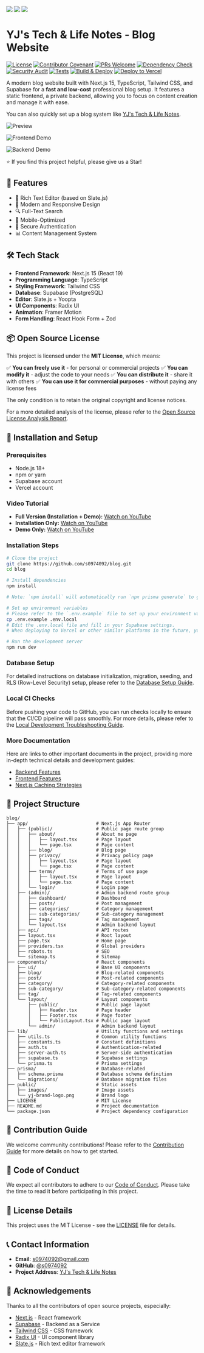 [<img src="https://img.shields.io/badge/English-blue" />](./README.md) [<img src="https://img.shields.io/badge/繁體中文-blue" />](./README.zh-TW.md) [<img src="https://img.shields.io/badge/简体中文-blue" />](./README.zh-CN.md)

# YJ's Tech & Life Notes - Blog Website

[![License](https://img.shields.io/badge/License-MIT-green.svg)](LICENSE)
[![Contributor Covenant](https://img.shields.io/badge/Contributor%20Covenant-2.1-4baaaa.svg)](CODE_OF_CONDUCT.md)
[![PRs Welcome](https://img.shields.io/badge/PRs-welcome-brightgreen.svg?style=flat-square)](CONTRIBUTING.md)
[![Dependency Check](https://github.com/s0974092/blog/actions/workflows/dependency-check.yml/badge.svg)](https://github.com/s0974092/blog/actions/workflows/dependency-check.yml)
[![Security Audit](https://github.com/s0974092/blog/actions/workflows/security.yml/badge.svg)](https://github.com/s0974092/blog/actions/workflows/security.yml)
[![Tests](https://github.com/s0974092/blog/actions/workflows/tests.yml/badge.svg)](https://github.com/s0974092/blog/actions/workflows/tests.yml)
[![Build & Deploy](https://github.com/s0974092/blog/actions/workflows/ci.yml/badge.svg)](https://github.com/s0974092/blog/actions/workflows/ci.yml)
[![Deploy to Vercel](https://img.shields.io/badge/deploy%20to-Vercel-black.svg)](https://yj-jason-blog.vercel.app)

A modern blog website built with Next.js 15, TypeScript, Tailwind CSS, and Supabase for a **fast and low-cost** professional blog setup. It features a static frontend, a private backend, allowing you to focus on content creation and manage it with ease.

You can also quickly set up a blog system like [YJ's Tech & Life Notes](https://yj-jason-blog.vercel.app).

![Preview](blog_screenshot.png)

![Frontend Demo](frontend_demo.gif)

![Backend Demo](backend_demo.gif)

⭐ If you find this project helpful, please give us a Star!

## 🚀 Features

- 📝 Rich Text Editor (based on Slate.js)
- 🎨 Modern and Responsive Design
- 🔍 Full-Text Search
- 📱 Mobile-Optimized
- 🔐 Secure Authentication
- 📊 Content Management System

## 🛠️ Tech Stack

- **Frontend Framework**: Next.js 15 (React 19)
- **Programming Language**: TypeScript
- **Styling Framework**: Tailwind CSS
- **Database**: Supabase (PostgreSQL)
- **Editor**: Slate.js + Yoopta
- **UI Components**: Radix UI
- **Animation**: Framer Motion
- **Form Handling**: React Hook Form + Zod

## 📦 Open Source License

This project is licensed under the **MIT License**, which means:

✅ **You can freely use it** - for personal or commercial projects
✅ **You can modify it** - adjust the code to your needs
✅ **You can distribute it** - share it with others
✅ **You can use it for commercial purposes** - without paying any license fees

The only condition is to retain the original copyright and license notices.

For a more detailed analysis of the license, please refer to the [Open Source License Analysis Report](docs/license_analysis.md).


## 🔧 Installation and Setup

### Prerequisites

- Node.js 18+
- npm or yarn
- Supabase account
- Vercel account

### Video Tutorial

- **Full Version (Installation + Demo):** [Watch on YouTube](https://youtu.be/LcXvZeHSSYU)
- **Installation Only:** [Watch on YouTube](https://youtu.be/-YZrcpwPyiw)
- **Demo Only:** [Watch on YouTube](https://youtu.be/KfCgdcI2RrU)

### Installation Steps

```bash
# Clone the project
git clone https://github.com/s0974092/blog.git
cd blog

# Install dependencies
npm install

# Note: `npm install` will automatically run `npx prisma generate` to generate the Prisma Client. If you manually modify the `prisma/schema.prisma` file, remember to run `npx prisma generate` to update the Client.

# Set up environment variables
# Please refer to the `.env.example` file to set up your environment variables. Copy this file to `.env.local` and fill in your settings.
cp .env.example .env.local
# Edit the .env.local file and fill in your Supabase settings.
# When deploying to Vercel or other similar platforms in the future, you will need to enter the corresponding environment variables and values.

# Run the development server
npm run dev
```

### Database Setup

For detailed instructions on database initialization, migration, seeding, and RLS (Row-Level Security) setup, please refer to the [Database Setup Guide](docs/database-setup-guide.md).

### Local CI Checks

Before pushing your code to GitHub, you can run checks locally to ensure that the CI/CD pipeline will pass smoothly. For more details, please refer to the [Local Development Troubleshooting Guide](docs/local-dev-troubleshooting.md).

### More Documentation

Here are links to other important documents in the project, providing more in-depth technical details and development guides:

*   [Backend Features](docs/backend-features.md)
*   [Frontend Features](docs/frontend-features.md)
*   [Next.js Caching Strategies](docs/nextjs-caching-strategies.md)

## 📁 Project Structure

```
blog/
├── app/                         # Next.js App Router
│   ├── (public)/                # Public page route group
│   │   ├── about/               # About me page
│   │   │   ├── layout.tsx       # Page layout
│   │   │   └── page.tsx         # Page content
│   │   ├── blog/                # Blog page
│   │   ├── privacy/             # Privacy policy page
│   │   │   ├── layout.tsx       # Page layout
│   │   │   └── page.tsx         # Page content
│   │   ├── terms/               # Terms of use page
│   │   │   ├── layout.tsx       # Page layout
│   │   │   └── page.tsx         # Page content
│   │   └── login/               # Login page
│   ├── (admin)/                 # Admin backend route group
│   │   ├── dashboard/           # Dashboard
│   │   ├── posts/               # Post management
│   │   ├── categories/          # Category management
│   │   ├── sub-categories/      # Sub-category management
│   │   ├── tags/                # Tag management
│   │   └── layout.tsx           # Admin backend layout
│   ├── api/                     # API routes
│   ├── layout.tsx               # Root layout
│   ├── page.tsx                 # Home page
│   ├── providers.tsx            # Global providers
│   ├── robots.ts                # SEO
│   └── sitemap.ts               # Sitemap
├── components/                  # React components
│   ├── ui/                      # Base UI components
│   ├── blog/                    # Blog-related components
│   ├── post/                    # Post-related components
│   ├── category/                # Category-related components
│   ├── sub-category/            # Sub-category-related components
│   ├── tag/                     # Tag-related components
│   └── layout/                  # Layout components
│       ├── public/              # Public page layout
│       │   ├── Header.tsx       # Page header
│       │   ├── Footer.tsx       # Page footer
│       │   └── PublicLayout.tsx # Public page layout
│       └── admin/               # Admin backend layout
├── lib/                         # Utility functions and settings
│   ├── utils.ts                 # Common utility functions
│   ├── constants.ts             # Constant definitions
│   ├── auth.ts                  # Authentication-related
│   ├── server-auth.ts           # Server-side authentication
│   ├── supabase.ts              # Supabase settings
│   └── prisma.ts                # Prisma settings
├── prisma/                      # Database-related
│   ├── schema.prisma            # Database schema definition
│   └── migrations/              # Database migration files
├── public/                      # Static assets
│   ├── images/                  # Image assets
│   └── yj-brand-logo.png        # Brand logo
├── LICENSE                      # MIT License
├── README.md                    # Project documentation
└── package.json                 # Project dependency configuration
```

## 🤝 Contribution Guide

We welcome community contributions! Please refer to the [Contribution Guide](CONTRIBUTING.md) for more details on how to get started.

## 📜 Code of Conduct

We expect all contributors to adhere to our [Code of Conduct](CODE_OF_CONDUCT.md). Please take the time to read it before participating in this project.

## 📄 License Details

This project uses the MIT License - see the [LICENSE](LICENSE) file for details.

## 📞 Contact Information

- **Email**: s0974092@gmail.com
- **GitHub**: [@s0974092](https://github.com/s0974092)
- **Project Address**: [YJ's Tech & Life Notes](https://github.com/s0974092/blog)

## 🙏 Acknowledgements

Thanks to all the contributors of open source projects, especially:

- [Next.js](https://nextjs.org/) - React framework
- [Supabase](https://supabase.com/) - Backend as a Service
- [Tailwind CSS](https://tailwindcss.com/) - CSS framework
- [Radix UI](https://www.radix-ui.com/) - UI component library
- [Slate.js](https://docs.slatejs.org/) - Rich text editor framework
